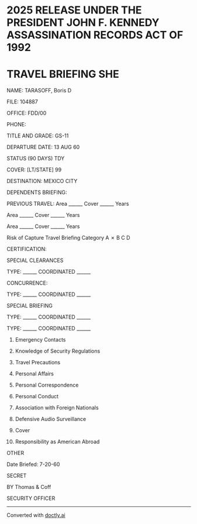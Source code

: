 # 2025 RELEASE UNDER THE PRESIDENT JOHN F. KENNEDY ASSASSINATION RECORDS ACT OF 1992

# TRAVEL BRIEFING SHE

NAME: TARASOFF, Boris D

FILE: 104887

OFFICE: FDD/00

PHONE:

TITLE AND GRADE: GS-11

DEPARTURE DATE: 13 AUG 60

STATUS (90 DAYS) TDY

COVER: [LT/STATE] 99

DESTINATION: MEXICO CITY

DEPENDENTS BRIEFING:

PREVIOUS TRAVEL: Area ______ Cover ______ Years

Area ______ Cover ______ Years

Area ______ Cover ______ Years

Risk of Capture Travel Briefing Category A ✗ B C D

CERTIFICATION:

SPECIAL CLEARANCES

TYPE: ______ COORDINATED ______

CONCURRENCE:

TYPE: ______ COORDINATED ______

SPECIAL BRIEFING

TYPE: ______ COORDINATED ______

TYPE: ______ COORDINATED ______

1. Emergency Contacts

2. Knowledge of Security Regulations

3. Travel Precautions

4. Personal Affairs

5. Personal Correspondence

6. Personal Conduct

7. Association with Foreign Nationals

8. Defensive Audio Surveillance

9. Cover

10. Responsibility as American Abroad

OTHER

Date Briefed: 7-20-60

SECRET

BY Thomas & Coff

SECURITY OFFICER


---
Converted with [doctly.ai](https://doctly.ai)